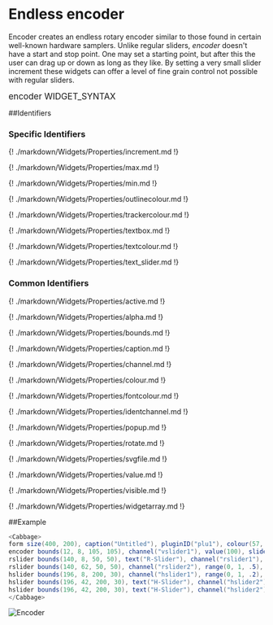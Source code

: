 # Endless encoder

Encoder creates an endless rotary encoder similar to those found in certain well-known hardware samplers. Unlike regular sliders, *encoder* doesn't have a start and stop point. One may set a starting point, but after this the user can drag up or down as long as they like. By setting a very small slider increment these widgets can offer a level of fine grain control not possible with regular sliders. 

<big></pre>
encoder WIDGET_SYNTAX
</pre></big>

<!--(End of syntax)/-->

##Identifiers

### Specific Identifiers

{! ./markdown/Widgets/Properties/increment.md !} 

{! ./markdown/Widgets/Properties/max.md !} 

{! ./markdown/Widgets/Properties/min.md !} 

{! ./markdown/Widgets/Properties/outlinecolour.md !} 

{! ./markdown/Widgets/Properties/trackercolour.md !} 

{! ./markdown/Widgets/Properties/textbox.md !} 

{! ./markdown/Widgets/Properties/textcolour.md !} 

{! ./markdown/Widgets/Properties/text_slider.md !} 

### Common Identifiers

{! ./markdown/Widgets/Properties/active.md !}  

{! ./markdown/Widgets/Properties/alpha.md !}  

{! ./markdown/Widgets/Properties/bounds.md !}  

{! ./markdown/Widgets/Properties/caption.md !}  

{! ./markdown/Widgets/Properties/channel.md !}  

{! ./markdown/Widgets/Properties/colour.md !}  

{! ./markdown/Widgets/Properties/fontcolour.md !}   

{! ./markdown/Widgets/Properties/identchannel.md !}  

{! ./markdown/Widgets/Properties/popup.md !}  

{! ./markdown/Widgets/Properties/rotate.md !}  

{! ./markdown/Widgets/Properties/svgfile.md !} 

{! ./markdown/Widgets/Properties/value.md !}  

{! ./markdown/Widgets/Properties/visible.md !}  

{! ./markdown/Widgets/Properties/widgetarray.md !}  

<!--(End of identifiers)/-->

##Example
```csharp
<Cabbage>
form size(400, 200), caption("Untitled"), pluginID("plu1"), colour(57, 110, 185)
encoder bounds(12, 8, 105, 105), channel("vslider1"), value(100), sliderincr(0.01), text("Encoder"), colour("yellow")
rslider bounds(140, 8, 50, 50), text("R-Slider"), channel("rslider1"), range(0, 1, 0)
rslider bounds(140, 62, 50, 50), channel("rslider2"), range(0, 1, .5), colour("lime"), trackercolour("pink")
hslider bounds(196, 8, 200, 30), channel("hslider1"), range(0, 1, .2), trackercolour("red"), textbox(1)
hslider bounds(196, 42, 200, 30), text("H-Slider"), channel("hslider2"), range(0, 1, 1)
hslider bounds(196, 42, 200, 30), text("H-Slider"), channel("hslider2"), range(0, 1, 1)
</Cabbage>
```

![Encoder](../images/encoder.png)